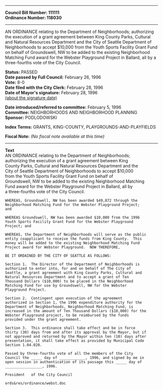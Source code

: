 * * * * *  
  
**Council Bill Number: [](#h0)[](#h2)111111**   
**Ordinance Number: 118030**  
  
* * * * *  
  
AN ORDINANCE relating to the Department of Neighborhoods; authorizing the execution of a grant agreement between King County Parks, Cultural and Natural Resources Department and the City of Seattle Department of Neighborhoods to accept $10,000 from the Youth Sports Facility Grant Fund on behalf of Groundswell, NW to be added to the existing Neighborhood Matching Fund award for the Webster Playground Project in Ballard, all by a three-fourths vote of the City Council.  
  
**Status:** PASSED   
**Date passed by Full Council:** February 26, 1996   
**Vote:** 8-0   
**Date filed with the City Clerk:** February 28, 1996   
**Date of Mayor's signature:** February 28, 1996   
[(about the signature date)](/~public/approvaldate.htm)   
  
  
**Date introduced/referred to committee:** February 5, 1996   
**Committee:** NEIGHBORHOODS AND NEIGHBORHOOD PLANNING   
**Sponsor:** PODLODOWSKI   
  
**Index Terms:** GRANTS, KING-COUNTY, PLAYGROUNDS-AND-PLAYFIELDS  
  
**Fiscal Note:** *(No fiscal note available at this time)*  
  
* * * * *  
  
**Text**  
    AN ORDINANCE relating to the Department of Neighborhoods;  
    authorizing the execution of a grant agreement between King  
    County Parks, Cultural and Natural Resources Department and the  
    City of Seattle Department of Neighborhoods to accept $10,000  
    from the Youth Sports Facility Grant Fund on behalf of  
    Groundswell, NW to be added to the existing Neighborhood Matching  
    Fund award for the Webster Playground Project in Ballard, all by  
    a three-fourths vote of the City Council.  
  
    WHEREAS, Groundswell, NW has been awarded $49,872 through the  
    Neighborhood Matching Fund for the Webster Playground Project;  
    and  
  
    WHEREAS Groundswell, NW has been awarded $10,000 from the 1996  
    Youth Sports Facility Grant Fund for the Webster Playground  
    Project; and  
  
    WHEREAS, the Department of Neighborhoods will serve as the public  
    entity coapplicant to receive the funds from King County.  This  
    money will be added to the existing Neighborhood Matching Fund  
    Project award for Webster Playground.  NOW THEREFORE,  
  
    BE IT ORDAINED BY THE CITY OF SEATTLE AS FOLLOWS:  
  
    Section 1.  The Director of the Department of Neighborhoods is  
    authorized to enter into, for and on behalf of The City of  
    Seattle, a grant agreement with King County Parks, Cultural and  
    Natural Resources Department and to accept a grant of Ten  
    Thousand Dollars ($10,000) to be placed in the Neighborhood  
    Matching Fund for use by Groundswell, NW for the Webster  
    Playground Project.  
  
    Section 2.  Contingent upon execution of the agreement  
    authorized in Section 1, the 1996 expenditure authority for the  
    Department of Neighborhoods, Neighborhood Matching Fund, is  
    increased in the amount of Ten Thousand Dollars ($10,000) for the  
    Webster Playground project, to be reimbursed by the funds  
    provided under the grant agreement.  
  
    Section 3.  This ordinance shall take effect and be in force  
    thirty (30) days from and after its approval by the Mayor, but if  
    not approved and returned by the Mayor within ten (10) days after  
    presentation, it shall take effect as provided by Municipal Code  
    Section 1.04.020.  
  
    Passed by three-fourths vote of all the members of the City  
    Council the _____ day of ____________, 1996, and signed by me in  
    open session in authentication of its passage this _____ day of  
    _________________, 1996.  
  
    President   of the City Council  
  
    ords&res/ordinance/webst.doc  
